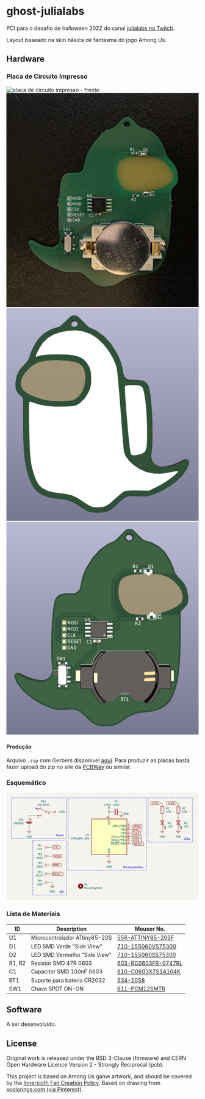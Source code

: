 # ghost-julialabs

PCI para o desafio de halloween 2022 do canal [julialabs na Twitch](https://www.twitch.tv/julialabs).

Layout baseado na skin básica de fantasma do jogo Among Us.


## Hardware

### Placa de Circuito Impresso

![placa de circuito impresso - frente](/images/pcb-front.jpg)
![placa de circuito impresso - verso](/images/pcb-back.jpg)
![placa de circuito impresso - modelo 3d frente](/images/pcb-3d-front.png)
![placa de circuito impresso - modelo 3d verso](/images/pcb-3d-back.png)

#### Produção

Arquivo `.zip` com Gerbers disponivel [aqui](/pcb/gerber/). Para produzir as placas basta fazer upload do zip no site da [PCBWay](https://www.pcbway.com/) ou similar.

### Esquemático

![esquemático](/images/schematics.png)

### Lista de Materiais

ID     | Description                   | Mouser No.
------ | ----------------------------- | ------------------------------------------------------------------------------
U1     | Microcontrolador ATtiny85-20S | [556-ATTINY85-20SF](https://www.mouser.de/ProductDetail/556-ATTINY85-20SF)
D1     | LED SMD Verde "Side View"     | [710-155060VS75300](https://www.mouser.de/ProductDetail/710-155060VS75300)
D2     | LED SMD Vermelho "Side View"  | [710-155060SS75300](https://www.mouser.de/ProductDetail/710-155060SS75300)
R1, R2 | Resistor SMD 47R 0603         | [603-RC0603FR-0747RL](https://www.mouser.de/ProductDetail/603-RC0603FR-0747RL)
C1     | Capacitor SMD 100nF 0603      | [810-C0603X7S1A104K](https://www.mouser.de/ProductDetail/810-C0603X7S1A104K)
BT1    | Suporte para bateria CR2032   | [534-1058](https://www.mouser.de/ProductDetail/534-1058)
SW1    | Chave SPDT ON-ON              | [611-PCM12SMTR](https://www.mouser.de/ProductDetail/611-PCM12SMTR)


## Software

A ser desenvolvido.


## License

Original work is released under the BSD 3-Clause (firmware) and CERN Open Hardware Licence Version 2 - Strongly Reciprocal (pcb).

This project is based on Among Us game artwork, and should be covered by the [Innersloth Fan Creation Policy](https://www.innersloth.com/fan-creation-policy/). Based on drawing from [xcolorings.com (via Pinterest)](https://www.pinterest.com/pin/584834701606097283/).


